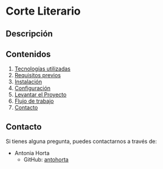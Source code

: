 # Corte Literario

## Descripción

## Contenidos
 1. [Tecnologías utilizadas](#Tecnologías-utilizadas)
 2. [Requisitos previos](#Requisitos-previos)
 3. [Instalación](#Instalación)
 4. [Configuración](#Configuración)
 5. [Levantar el Proyecto](#Levantar-el-Proyecto)
 6. [Flujo de trabajo](#Flujo-de-trabajo)
 7. [Contacto](#Contacto)

 ## Contacto
Si tienes alguna pregunta, puedes contactarnos a través
 de:
- Antonia Horta
    - GitHub: [antohorta](https://github.com/antohorta)